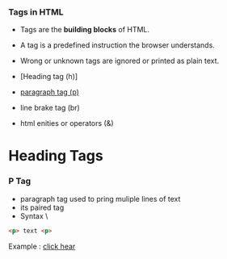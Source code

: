 ### Tags in HTML

- Tags are the **building blocks** of HTML.  
- A tag is a predefined instruction the browser understands.  
- Wrong or unknown tags are ignored or printed as plain text.

- [Heading tag (h)]
- [paragraph tag (p)](#P\Tag)
- line brake tag (br)
- html enities or operators (&)


# Heading Tags


### P Tag
-  paragraph tag used to pring muliple lines of text
- its paired tag
- Syntax \
```html
<p> text <p>
```
Example : [click hear](HTML\Practical\p-tag.html)